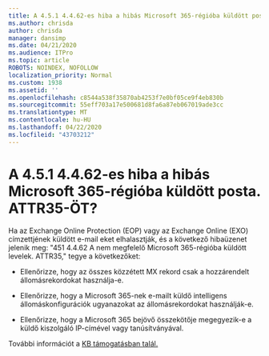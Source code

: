 ```yaml
---
title: A 4.5.1 4.4.62-es hiba a hibás Microsoft 365-régióba küldött posta. ATTR35-ÖT?
ms.author: chrisda
author: chrisda
manager: dansimp
ms.date: 04/21/2020
ms.audience: ITPro
ms.topic: article
ROBOTS: NOINDEX, NOFOLLOW
localization_priority: Normal
ms.custom: 1938
ms.assetid: ''
ms.openlocfilehash: c8544a538f35870ab4253f7e0bf05ce9f4eb830b
ms.sourcegitcommit: 55eff703a17e500681d8fa6a87eb067019ade3cc
ms.translationtype: MT
ms.contentlocale: hu-HU
ms.lasthandoff: 04/22/2020
ms.locfileid: "43703212"
---
```

# <a name="are-you-seeing-error-451-4462-mail-sent-to-the-wrong-microsoft-365-region-attr35"></a>A 4.5.1 4.4.62-es hiba a hibás Microsoft 365-régióba küldött posta. ATTR35-ÖT?

Ha az Exchange Online Protection (EOP) vagy az Exchange Online (EXO) címzettjének küldött e-mail eket elhalasztják, és a következő hibaüzenet jelenik meg: "451 4.4.62 A nem megfelelő Microsoft 365-régióba küldött levelek. ATTR35," tegye a következőket:

- Ellenőrizze, hogy az összes közzétett MX rekord csak a hozzárendelt állomásrekordokat használja-e.

- Ellenőrizze, hogy a Microsoft 365-nek e-mailt küldő intelligens állomáskonfigurációk ugyanazokat az állomásrekordokat használják-e.

- Ellenőrizze, hogy a Microsoft 365 bejövő összekötője megegyezik-e a küldő kiszolgáló IP-címével vagy tanúsítványával.

További információt a [KB támogatásban talál.](https://support.microsoft.com/help/4057301/attr35-response-code-when-mail-is-sent-to-eop-exo)
